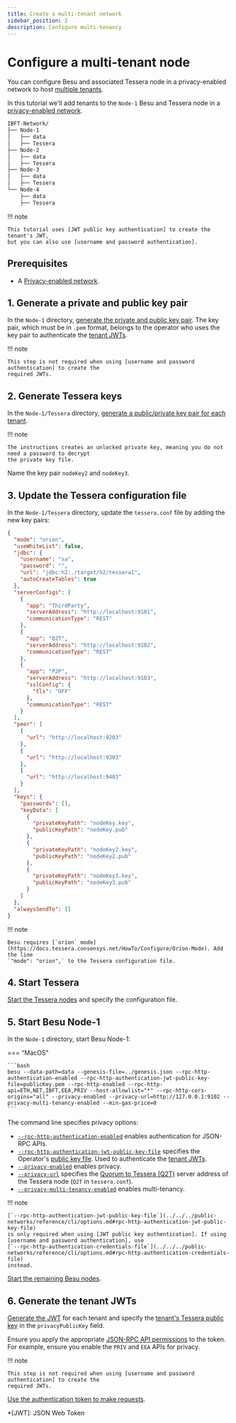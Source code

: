 ```yaml
---
title: Create a multi-tenant network
sidebar_position: 2
description: Configure multi-tenancy
---
```


# Configure a multi-tenant node

You can configure Besu and associated Tessera node in a privacy-enabled network to host [multiple tenants](../../concepts/privacy/multi-tenancy.md).

In this tutorial we'll add tenants to the `Node-1` Besu and Tessera node in a [privacy-enabled network](index.md).

```bash
IBFT-Network/
├── Node-1
│   ├── data
│   ├── Tessera
├── Node-2
│   ├── data
│   ├── Tessera
├── Node-3
│   ├── data
│   ├── Tessera
└── Node-4
    ├── data
    ├── Tessera
```

!!! note

    This tutorial uses [JWT public key authentication] to create the tenant's JWT,
    but you can also use [username and password authentication].

## Prerequisites

- A [Privacy-enabled network](index.md).

## 1. Generate a private and public key pair

In the `Node-1` directory, [generate the private and public key pair]. The key pair, which must be in `.pem` format, belongs to the operator who uses the key pair to authenticate the [tenant JWTs](#6-generate-the-tenant-jwts).

!!! note

    This step is not required when using [username and password authentication] to create the
    required JWTs.

## 2. Generate Tessera keys

In the `Node-1/Tessera` directory, [generate a public/private key pair for each tenant](index.md#2-generate-tessera-keys).

!!! note

    The instructions creates an unlocked private key, meaning you do not need a password to decrypt
    the private key file.

Name the key pair `nodeKey2` and `nodeKey3`.

## 3. Update the Tessera configuration file

In the `Node-1/Tessera` directory, update the `tessera.conf` file by adding the new key pairs:

```json
{
  "mode": "orion",
  "useWhiteList": false,
  "jdbc": {
    "username": "sa",
    "password": "",
    "url": "jdbc:h2:./target/h2/tessera1",
    "autoCreateTables": true
  },
  "serverConfigs": [
    {
      "app": "ThirdParty",
      "serverAddress": "http://localhost:9101",
      "communicationType": "REST"
    },
    {
      "app": "Q2T",
      "serverAddress": "http://localhost:9102",
      "communicationType": "REST"
    },
    {
      "app": "P2P",
      "serverAddress": "http://localhost:9103",
      "sslConfig": {
        "tls": "OFF"
      },
      "communicationType": "REST"
    }
  ],
  "peer": [
    {
      "url": "http://localhost:9203"
    },
    {
      "url": "http://localhost:9303"
    },
    {
      "url": "http://localhost:9403"
    }
  ],
  "keys": {
    "passwords": [],
    "keyData": [
      {
        "privateKeyPath": "nodeKey.key",
        "publicKeyPath": "nodeKey.pub"
      },
      {
        "privateKeyPath": "nodeKey2.key",
        "publicKeyPath": "nodeKey2.pub"
      },
      {
        "privateKeyPath": "nodeKey3.key",
        "publicKeyPath": "nodeKey3.pub"
      }
    ]
  },
  "alwaysSendTo": []
}
```

!!! note

    Besu requires [`orion` mode](https://docs.tessera.consensys.net/HowTo/Configure/Orion-Mode). Add the line
    `"mode": "orion",` to the Tessera configuration file.

## 4. Start Tessera

[Start the Tessera nodes](index.md#4-start-the-tessera-nodes) and specify the configuration file.

## 5. Start Besu Node-1

In the `Node-1` directory, start Besu Node-1:

=== "MacOS"

    ```bash
    besu --data-path=data --genesis-file=../genesis.json --rpc-http-authentication-enabled --rpc-http-authentication-jwt-public-key-file=publicKey.pem --rpc-http-enabled --rpc-http-api=ETH,NET,IBFT,EEA,PRIV --host-allowlist="*" --rpc-http-cors-origins="all" --privacy-enabled --privacy-url=http://127.0.0.1:9102 --privacy-multi-tenancy-enabled --min-gas-price=0
    ```

The command line specifies privacy options:

- [`--rpc-http-authentication-enabled`](../../../public-networks/reference/cli/options.md#rpc-http-authentication-enabled) enables authentication for JSON-RPC APIs.
- [`--rpc-http-authentication-jwt-public-key-file`](../../../public-networks/reference/cli/options.md#rpc-http-authentication-jwt-public-key-file) specifies the Operator's [public key file](#1-generate-a-private-and-public-key-pair). Used to authenticate the [tenant JWTs](#6-generate-the-tenant-jwts).
- [`--privacy-enabled`](../../reference/cli/options.md#privacy-enabled) enables privacy.
- [`--privacy-url`](../../reference/cli/options.md#privacy-url) specifies the [Quorum to Tessera (Q2T)] server address of the Tessera node (`Q2T` in `tessera.conf`).
- [`--privacy-multi-tenancy-enabled`](../../reference/cli/options.md#privacy-multi-tenancy-enabled) enables multi-tenancy.

!!! note

    [`--rpc-http-authentication-jwt-public-key-file`](../../../public-networks/reference/cli/options.md#rpc-http-authentication-jwt-public-key-file)
    is only required when using [JWT public key authentication]. If using
    [username and password authentication], use
    [`--rpc-http-authentication-credentials-file`](../../../public-networks/reference/cli/options.md#rpc-http-authentication-credentials-file)
    instead.

[Start the remaining Besu nodes](index.md#6-start-besu-node-2).

## 6. Generate the tenant JWTs

[Generate the JWT](../../../public-networks/how-to/use-besu-api/authenticate.md#2-create-the-jwt) for each tenant and specify the [tenant's Tessera public key](#2-generate-tessera-keys) in the `privacyPublicKey` field.

Ensure you apply the appropriate [JSON-RPC API permissions](../../../public-networks/how-to/use-besu-api/authenticate.md#json-rpc-permissions) to the token. For example, ensure you enable the `PRIV` and `EEA` APIs for privacy.

!!! note

    This step is not required when using [username and password authentication] to create the
    required JWTs.

[Use the authentication token to make requests].

<!-- Links -->

[JWT public key authentication]: ../../../public-networks/how-to/use-besu-api/authenticate.md#jwt-public-key-authentication
[username and password authentication]: ../../../public-networks/how-to/use-besu-api/authenticate.md#username-and-password-authentication
[generate the private and public key pair]: ../../../public-networks/how-to/use-besu-api/authenticate.md#1-generate-a-private-and-public-key-pair
[Use the authentication token to make requests]: ../../../public-networks/how-to/use-besu-api/authenticate.md#using-an-authentication-token-to-make-requests
[Quorum to Tessera (Q2T)]: https://docs.tessera.consensys.net/Reference/TesseraAPI

<!-- Abbreviations -->

\*[JWT]: JSON Web Token
